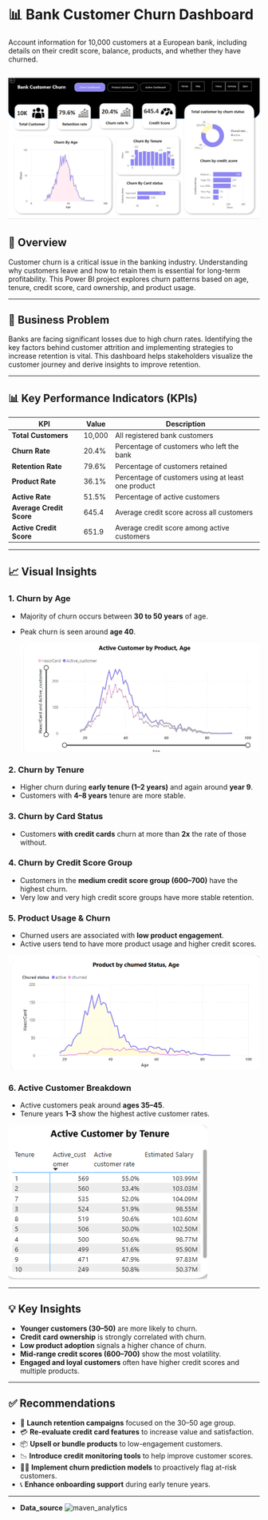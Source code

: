 # 📊 Bank Customer Churn Dashboard

Account information for 10,000 customers at a European bank, including details on their credit score, balance, products, and whether they have churned.

[![Power Bi Dashboard](dashboard.png)](https://app.powerbi.com/groups/me/reports/acf9af2c-2cbe-42fe-9b64-2755975492f1/0fd65a742fe4300614d9?experience=power-bi)
---

## 🚀 Overview

Customer churn is a critical issue in the banking industry. Understanding why customers leave and how to retain them is essential for long-term profitability. This Power BI project explores churn patterns based on age, tenure, credit score, card ownership, and product usage.

---

## 📌 Business Problem

Banks are facing significant losses due to high churn rates. Identifying the key factors behind customer attrition and implementing strategies to increase retention is vital. This dashboard helps stakeholders visualize the customer journey and derive insights to improve retention.

---

## 📊 Key Performance Indicators (KPIs)

| KPI                      | Value     | Description |
|--------------------------|-----------|-------------|
| **Total Customers**      | 10,000    | All registered bank customers |
| **Churn Rate**           | 20.4%     | Percentage of customers who left the bank |
| **Retention Rate**       | 79.6%     | Percentage of customers retained |
| **Product Rate**         | 36.1%     | Percentage of customers using at least one product |
| **Active Rate**          | 51.5%     | Percentage of active customers |
| **Average Credit Score** | 645.4     | Average credit score across all customers |
| **Active Credit Score**  | 651.9     | Average credit score among active customers |

---

## 📈 Visual Insights

### 1. Churn by Age
- Majority of churn occurs between **30 to 50 years** of age.
- Peak churn is seen around **age 40**.

  
  ![Churned by Age](churned_age.png)

### 2. Churn by Tenure
- Higher churn during **early tenure (1–2 years)** and again around **year 9**.
- Customers with **4–8 years** tenure are more stable.

### 3. Churn by Card Status
- Customers **with credit cards** churn at more than **2x** the rate of those without.

### 4. Churn by Credit Score Group
- Customers in the **medium credit score group (600–700)** have the highest churn.
- Very low and very high credit score groups have more stable retention.

### 5. Product Usage & Churn
- Churned users are associated with **low product engagement**.
- Active users tend to have more product usage and higher credit scores.

 ![Product](product.png)

### 6. Active Customer Breakdown
- Active customers peak around **ages 35–45**.
- Tenure years **1–3** show the highest active customer rates.

![Active Customer](Active.png)

---

## 💡 Key Insights

- **Younger customers (30–50)** are more likely to churn.
- **Credit card ownership** is strongly correlated with churn.
- **Low product adoption** signals a higher chance of churn.
- **Mid-range credit scores (600–700)** show the most volatility.
- **Engaged and loyal customers** often have higher credit scores and multiple products.

---

## ✅ Recommendations

- 🎯 **Launch retention campaigns** focused on the 30–50 age group.
- 💳 **Re-evaluate credit card features** to increase value and satisfaction.
- 📦 **Upsell or bundle products** to low-engagement customers.
- 📉 **Introduce credit monitoring tools** to help improve customer scores.
- 🕵️‍♂️ **Implement churn prediction models** to proactively flag at-risk customers.
- 📞 **Enhance onboarding support** during early tenure years.

---

- **Data_source** ![maven_analytics](https://app.mavenanalytics.io/datasets?search=churn)
